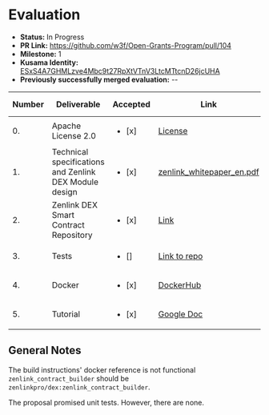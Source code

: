 # Evaluation


* **Status:** In Progress
* **PR Link:** https://github.com/w3f/Open-Grants-Program/pull/104 
* **Milestone:** 1
* **Kusama Identity:** [ESxS4A7GHMLzve4Mbc9t27RpXtVTnV3LtcMTtcnD26jcUHA](https://polkascan.io/pre/kusama/account/ESxS4A7GHMLzve4Mbc9t27RpXtVTnV3LtcMTtcnD26jcUHA)
* **Previously successfully merged evaluation:** --


| Number | Deliverable | Accepted | Link | Evaluation Notes |
| ------------- | ------------- | ------------- | ------------- |------------- |
| 0. | Apache License 2.0 | <ul><li>[x]</li></ul> |[License](https://github.com/zenlinkpro/zenlink-dex-contract/blob/main/LICENSE)| — |
| 1. | Technical specifications and Zenlink DEX Module design |<ul><li>[x]</li></ul>|[zenlink_whitepaper_en.pdf](https://github.com/zenlinkpro/whitepaper/blob/3af1af967dde202b0376ed84671de979da7693f5/en/zenlink_whitepaper_en.pdf)| ... |
| 2. | Zenlink DEX Smart Contract Repository |<ul><li>[x]</li></ul>|[Link](https://github.com/zenlinkpro/zenlink-dex-contract/commit/4d0da281c8e2251d11c28bea349a50c534b34ebf)| ... |
| 3. | Tests | <ul><li>[] </li></ul> | [Link to repo](https://github.com/zenlinkpro/zenlink-dex-contract) | no unit tests |
| 4. | Docker | <ul><li>[x] </li></ul> | [DockerHub](https://hub.docker.com/layers/zenlinkpro/dex/zenlink-canvas-node/images/sha256-daad0726a1db8b5f9ed792ae778623cbc10f283c638fbaa07af5acbb48b20584?context=explore) | notes |
| 5. | Tutorial | <ul><li>[x] </li></ul> | [Google Doc](https://docs.google.com/document/d/1zoXwg0VuMGlNnUAmz9TYubKX-B2dwJ54a5z4fSYss0E/edit?usp=sharing) | no access to doc |



## General Notes

The build instructions' docker reference is not functional `zenlink_contract_builder` should be `zenlinkpro/dex:zenlink_contract_builder`.

The proposal promised unit tests. However, there are none.

